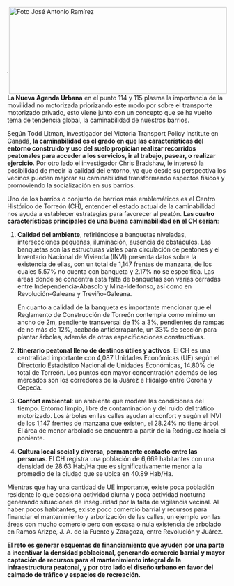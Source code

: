 <p>
   <a title="ir a Otras Publicaciones" href="http://www.trcimplan.gob.mx/autores/jose-antonio-ramirez-reyes.html"><img class="img-responsive contenido-imagen" src="../imagenes/128/arq-jose-antonio-ramirez-reyes-top2.png" align="right" alt="Foto José Antonio Ramírez" width="500" height="200"></a>

</p>

</br></br></br></br></br></br></br></br>

---

**La Nueva Agenda Urbana** en el punto 114 y 115 plasma la importancia de la movilidad no motorizada priorizando este modo por sobre el transporte motorizado privado, esto viene junto con un concepto que se ha vuelto tema de tendencia global, la caminabilidad de nuestros barrios.

Según Todd Litman, investigador del Victoria Transport Policy Institute en Canadá, **la caminabilidad es el grado en que las características del entorno construido y uso del suelo propician realizar recorridos peatonales para acceder a los servicios, ir al trabajo, pasear, o realizar ejercicio**. Por otro lado el investigador Chris Bradshaw, le interesó la posibilidad de medir la calidad del entorno, ya que desde su perspectiva los vecinos pueden mejorar su caminabilidad transformando aspectos físicos y promoviendo la socialización en sus barrios.

Uno de los barrios o conjunto de barrios más emblemáticos es el Centro Histórico de Torreón (CH), entender el estado actual de la caminabilidad nos ayuda a establecer estrategias para favorecer al peatón. **Las cuatro características principales de una buena caminabilidad en el CH serían**:

1. **Calidad del ambiente**, refiriéndose a banquetas niveladas, intersecciones pequeñas, iluminación, ausencia de obstáculos. Las banquetas son las estructuras viales para circulación de peatones y el Inventario Nacional de Vivienda (INVI) presenta datos sobre la existencia de ellas, con un total de 1,147 frentes de manzana, de los cuales 5.57% no cuenta con banqueta y 2.17% no se especifica. Las áreas donde se concentra esta falta de banquetas son varias cerradas entre Independencia-Abasolo y Mina-Idelfonso, así como en Revolución-Galeana y Treviño-Galeana.

   En cuanto a calidad de la banqueta es importante mencionar que el Reglamento de Construcción de Torreón contempla como mínimo un ancho de 2m, pendiente transversal de 1% a 3%, pendientes de rampas de no más de 12%, acabado antiderrapante, un 33% de sección para plantar árboles, además de otras especificaciones constructivas.

2. **Itinerario peatonal lleno de destinos útiles y activos**. El CH es una centralidad importante con 4,087 Unidades Económicas (UE) según el Directorio Estadístico Nacional de Unidades Económicas, 14.80% de total de Torreón. Los puntos con mayor concentración además de los mercados son los corredores de la Juárez e Hidalgo entre Corona y Cepeda.

3. **Confort ambiental**: un ambiente que modere las condiciones del tiempo. Entorno limpio, libre de contaminación y del ruido del tráfico motorizado. Los árboles en las calles ayudan al confort y según el INVI de los 1,147 frentes de manzana que existen, el 28.24% no tiene árbol. El área de menor arbolado se encuentra a partir de la Rodríguez hacía el poniente.

4. **Cultura local social y diversa, permanente contacto entre las personas**. El CH registra una población de 6,669 habitantes con una densidad de 28.63 Hab/Ha que es significativamente menor a la promedio de la ciudad que se ubica en 40.89 Hab/Ha.

Mientras que hay una cantidad de UE importante, existe poca población residente lo que ocasiona actividad diurna y poca actividad nocturna generando situaciones de inseguridad por la falta de vigilancia vecinal. Al haber pocos habitantes, existe poco comercio barrial y recursos para financiar el mantenimiento y arborización de las calles, un ejemplo son las áreas con mucho comercio pero con escasa o nula existencia de arbolado en Ramos Arizpe, J. A. de la Fuente y Zaragoza, entre Revolución y Juárez.

**El reto es generar esquemas de financiamiento que ayuden por una parte a incentivar la densidad poblacional, generando comercio barrial y mayor captación de recursos para el mantenimiento integral de la infraestructura peatonal, y por otro lado el diseño urbano en favor del calmado de tráfico y espacios de recreación.**
</br>
